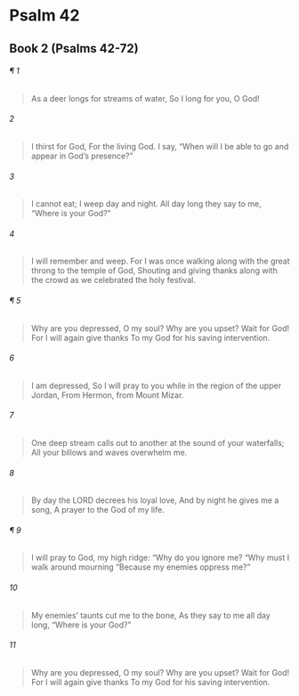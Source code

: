# Psalm 42
## Book 2 (Psalms 42-72)
###### ¶ 1
> As a deer longs for streams of water,
> So I long for you, O God!
###### 2
> I thirst for God,
> For the living God.
> I say, “When will I be able to go and appear in God’s presence?”
###### 3
> I cannot eat; I weep day and night.
> All day long they say to me, “Where is your God?”
###### 4
> I will remember and weep.
> For I was once walking along with the great throng to the temple of God,
> Shouting and giving thanks along with the crowd as we celebrated the holy festival.
###### ¶ 5
> Why are you depressed, O my soul?
> Why are you upset?
> Wait for God!
> For I will again give thanks
> To my God for his saving intervention.
###### 6
> I am depressed,
> So I will pray to you while in the region of the upper Jordan,
> From Hermon, from Mount Mizar.
###### 7
> One deep stream calls out to another at the sound of your waterfalls;
> All your billows and waves overwhelm me.
###### 8
> By day the LORD decrees his loyal love,
> And by night he gives me a song,
> A prayer to the God of my life.
###### ¶ 9
> I will pray to God, my high ridge:
> “Why do you ignore me?
> “Why must I walk around mourning
> “Because my enemies oppress me?”
###### 10
> My enemies’ taunts cut me to the bone,
> As they say to me all day long, “Where is your God?”
###### 11
> Why are you depressed, O my soul?
> Why are you upset?
> Wait for God!
> For I will again give thanks
> To my God for his saving intervention.
